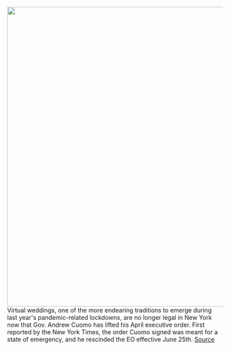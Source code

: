 <img src='https://cdn.vox-cdn.com/thumbor/l95-FxWEuK1ywjhtAHjERhIge3U=/0x0:3000x2000/1200x800/filters:focal(1260x760:1740x1240)/cdn.vox-cdn.com/uploads/chorus_image/image/69595133/VRG_3955_zoomweddings.0.0.jpg' width='700px' /><br/>
Virtual weddings, one of the more endearing traditions to emerge during last year's pandemic-related lockdowns, are no longer legal in New York now that Gov. Andrew Cuomo has lifted his April executive order. First reported by the New York Times, the order Cuomo signed was meant for a state of emergency, and he rescinded the EO effective June 25th.
<a href='https://www.theverge.com/2021/7/17/22581333/no-more-zoom-weddings-new-york-cuomo-lifts-executive-order'> Source <a/>